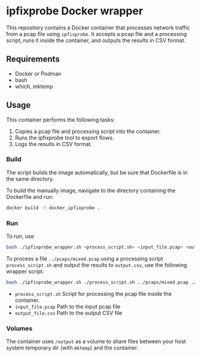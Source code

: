 # ipfixprobe Docker wrapper

This repository contains a Docker container that processes network traffic from a pcap file using `ipfixprobe`. It accepts a pcap file and a processing script, runs it inside the container, and outputs the results in CSV format.

## Requirements
 * Docker or Podman
 * bash
 * which, mktemp

## Usage
This container performs the following tasks:
 1. Copies a pcap file and processing script into the container.
 2.	Runs the ipfixprobe tool to export flows.
 3.	Logs the results in CSV format.

### Build

The script builds the image automatically, but be sure that Dockerfile is in the same directory.

To build the manually image, navigate to the directory containing the Dockerfile and run:

```bash
docker build -t docker_ipfixprobe .
```

### Run
To run, use

```bash
bash ./ipfixprobe_wrapper.sh <process_script.sh> <input_file.pcap> <output_file.csv>
```

To process a file `../pcaps/mixed.pcap` using a processing script `process_script.sh` and output the results to `output.csv`, use the following wrapper script:

```bash
bash ./ipfixprobe_wrapper.sh ./process_script.sh ../pcaps/mixed.pcap ./output.csv
```

* `process_script.sh` Script for processing the pcap file inside the container.
* `input_file.pcap` Path to the input pcap file
* `output_file.csv` Path to the output CSV file

### Volumes

The container uses `/output` as a volume to share files between your host system temporary dir (with `mktemp`) and the container.
